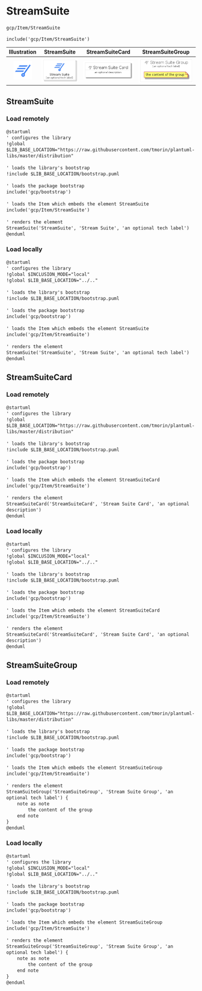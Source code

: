 # StreamSuite


```text
gcp/Item/StreamSuite
```

```text
include('gcp/Item/StreamSuite')
```



| Illustration | StreamSuite | StreamSuiteCard | StreamSuiteGroup |
| :---: | :---: | :---: | :---: |
| ![illustration for Illustration](../../gcp/Item/StreamSuite.png) | ![illustration for StreamSuite](../../gcp/Item/StreamSuite.Local.png) | ![illustration for StreamSuiteCard](../../gcp/Item/StreamSuiteCard.Local.png) | ![illustration for StreamSuiteGroup](../../gcp/Item/StreamSuiteGroup.Local.png) |




## StreamSuite

### Load remotely
```plantuml
@startuml
' configures the library
!global $LIB_BASE_LOCATION="https://raw.githubusercontent.com/tmorin/plantuml-libs/master/distribution"

' loads the library's bootstrap
!include $LIB_BASE_LOCATION/bootstrap.puml

' loads the package bootstrap
include('gcp/bootstrap')

' loads the Item which embeds the element StreamSuite
include('gcp/Item/StreamSuite')

' renders the element
StreamSuite('StreamSuite', 'Stream Suite', 'an optional tech label')
@enduml
```

### Load locally
```plantuml
@startuml
' configures the library
!global $INCLUSION_MODE="local"
!global $LIB_BASE_LOCATION="../.."

' loads the library's bootstrap
!include $LIB_BASE_LOCATION/bootstrap.puml

' loads the package bootstrap
include('gcp/bootstrap')

' loads the Item which embeds the element StreamSuite
include('gcp/Item/StreamSuite')

' renders the element
StreamSuite('StreamSuite', 'Stream Suite', 'an optional tech label')
@enduml
```

## StreamSuiteCard

### Load remotely
```plantuml
@startuml
' configures the library
!global $LIB_BASE_LOCATION="https://raw.githubusercontent.com/tmorin/plantuml-libs/master/distribution"

' loads the library's bootstrap
!include $LIB_BASE_LOCATION/bootstrap.puml

' loads the package bootstrap
include('gcp/bootstrap')

' loads the Item which embeds the element StreamSuiteCard
include('gcp/Item/StreamSuite')

' renders the element
StreamSuiteCard('StreamSuiteCard', 'Stream Suite Card', 'an optional description')
@enduml
```

### Load locally
```plantuml
@startuml
' configures the library
!global $INCLUSION_MODE="local"
!global $LIB_BASE_LOCATION="../.."

' loads the library's bootstrap
!include $LIB_BASE_LOCATION/bootstrap.puml

' loads the package bootstrap
include('gcp/bootstrap')

' loads the Item which embeds the element StreamSuiteCard
include('gcp/Item/StreamSuite')

' renders the element
StreamSuiteCard('StreamSuiteCard', 'Stream Suite Card', 'an optional description')
@enduml
```

## StreamSuiteGroup

### Load remotely
```plantuml
@startuml
' configures the library
!global $LIB_BASE_LOCATION="https://raw.githubusercontent.com/tmorin/plantuml-libs/master/distribution"

' loads the library's bootstrap
!include $LIB_BASE_LOCATION/bootstrap.puml

' loads the package bootstrap
include('gcp/bootstrap')

' loads the Item which embeds the element StreamSuiteGroup
include('gcp/Item/StreamSuite')

' renders the element
StreamSuiteGroup('StreamSuiteGroup', 'Stream Suite Group', 'an optional tech label') {
    note as note
        the content of the group
    end note
}
@enduml
```

### Load locally
```plantuml
@startuml
' configures the library
!global $INCLUSION_MODE="local"
!global $LIB_BASE_LOCATION="../.."

' loads the library's bootstrap
!include $LIB_BASE_LOCATION/bootstrap.puml

' loads the package bootstrap
include('gcp/bootstrap')

' loads the Item which embeds the element StreamSuiteGroup
include('gcp/Item/StreamSuite')

' renders the element
StreamSuiteGroup('StreamSuiteGroup', 'Stream Suite Group', 'an optional tech label') {
    note as note
        the content of the group
    end note
}
@enduml
```


